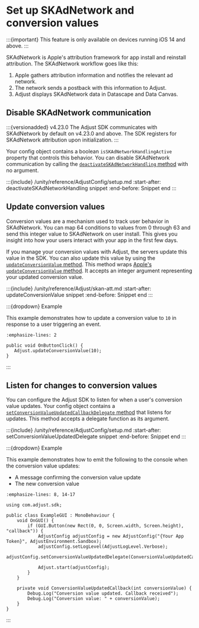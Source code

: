 # Set up SKAdNetwork and conversion values

:::{important}
This feature is only available on devices running iOS 14 and above.
:::

SKAdNetwork  is Apple's attribution framework for app install and reinstall attribution. The SKAdNetwork workflow goes like this:

1. Apple gathers attribution information and notifies the relevant ad network.
2. The network sends a postback with this information to Adjust.
3. Adjust displays SKAdNetwork data in Datascape and Data Canvas.

## Disable SKAdNetwork communication

:::{versionadded} v4.23.0
The Adjust SDK communicates with SKAdNetwork by default on v4.23.0 and above. The SDK registers for SKAdNetwork attribution upon initialization.
:::

Your config object contains a boolean `isSKAdNetworkHandlingActive` property that controls this behavior. You can disable SKAdNetwork communication by calling the [`deactivateSKAdNetworkHandling` method](unity-deactivateSKAdNetworkHandling-invocation) with no argument.

:::{include} /unity/reference/AdjustConfig/setup.md
:start-after: deactivateSKAdNetworkHandling snippet
:end-before: Snippet end
:::

## Update conversion values

Conversion values are a mechanism used to track user behavior in SKAdNetwork. You can map 64 conditions to values from 0 through 63 and send this integer value to SKAdNetwork on user install. This gives you insight into how your users interact with your app in the first few days.

If you manage your conversion values with Adjust, the servers update this value in the SDK. You can also update this value by using the [`updateConversionValue` method](unity-updateConversionValue-invocation). This method wraps [Apple's `updateConversionValue` method](https://developer.apple.com/documentation/storekit/skadnetwork/3566697-updateconversionvalue). It accepts an integer argument representing your updated conversion value.

:::{include} /unity/reference/Adjust/skan-att.md
:start-after: updateConversionValue snippet
:end-before: Snippet end
:::

:::{dropdown} Example

This example demonstrates how to update a conversion value to `10` in response to a user triggering an event.

```{code-block} cs
:emphasize-lines: 2

public void OnButtonClick() {
   Adjust.updateConversionValue(10);
}
```
:::

## Listen for changes to conversion values

You can configure the Adjust SDK to listen for when a user's conversion value updates. Your config object contains a [`setConversionValueUpdatedCallbackDelegate` method](unity-setConversionValueUpdatedCallbackDelegate-invocation) that listens for updates. This method accepts a delegate function as its argument.

:::{include} /unity/reference/AdjustConfig/setup.md
:start-after: setConversionValueUpdatedDelegate snippet
:end-before: Snippet end
:::

:::{dropdown} Example

This example demonstrates how to emit the following to the console when the conversion value updates:

* A message confirming the conversion value update
* The new conversion value

```{code-block} cs
:emphasize-lines: 8, 14-17

using com.adjust.sdk;

public class ExampleGUI : MonoBehaviour {
    void OnGUI() {
        if (GUI.Button(new Rect(0, 0, Screen.width, Screen.height), "callback")) {
            AdjustConfig adjustConfig = new AdjustConfig("{Your App Token}", AdjustEnvironment.Sandbox);
            adjustConfig.setLogLevel(AdjustLogLevel.Verbose);
            adjustConfig.setConversionValueUpdatedDelegate(ConversionValueUpdatedCallback);

            Adjust.start(adjustConfig);
        }
    }

    private void ConversionValueUpdatedCallback(int conversionValue) {
        Debug.Log("Conversion value updated. Callback received");
        Debug.Log("Conversion value: " + conversionValue);
    }
}
```
:::
